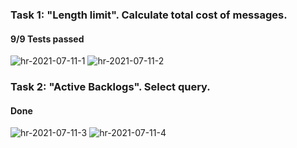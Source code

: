 ### Task 1: "Length limit". Calculate total cost of messages.
#### 9/9 Tests passed

![hr-2021-07-11-1](https://user-images.githubusercontent.com/12487549/125366435-b65f1080-e37e-11eb-88f0-9af4de865b11.jpg)
![hr-2021-07-11-2](https://user-images.githubusercontent.com/12487549/125366444-b9f29780-e37e-11eb-8487-32a5388973ca.jpg)

### Task 2: "Active Backlogs". Select query.
#### Done

![hr-2021-07-11-3](https://user-images.githubusercontent.com/12487549/125367399-bcee8780-e380-11eb-87ef-26f22d0cb79b.jpg)
![hr-2021-07-11-4](https://user-images.githubusercontent.com/12487549/125367415-c2e46880-e380-11eb-8cf5-88519fea5263.jpg)

